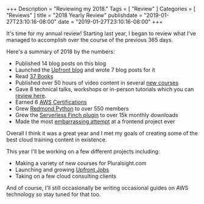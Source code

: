+++
Description = "Reviewing my 2018."
Tags = [
  "Review"
]
Categories = [
  "Reviews"
]
title = "2018 Yearly Review"
publishdate = "2019-01-27T23:10:16-08:00"
date = "2019-01-27T23:10:16-08:00"
+++

It's time for my annual review! Starting last year, I began to review what I've managed to accomplish over the course of the previous 365 days.

<!--more-->

Here's a summary of 2018 by the numbers:

- Published 14 blog posts on this blog
- Launched the [Upfront blog](https://blog.upfrontjobs.io/) and wrote 7 blog posts for it
- Read [37 Books](/reading-list)
- Published over 50 hours of video content in several [new courses](https://www.fernandomc.com/publications/) 
- Gave 8 technical talks, workshops or in-person tutorials which you can [review here](https://www.fernandomc.com/events/). 
- Earned 6 [AWS Certifications](https://www.linkedin.com/in/fmc-sea/)
- Grew [Redmond Python](https://www.meetup.com/Redmond-Python-User-Group/) to over 550 members
- Grew the [Serverless Finch plugin](https://github.com/fernando-mc/serverless-finch/) to over 15k monthly downloads
- Made the most [embarrassing attempt](https://github.com/fernando-mc/vue-game) at a frontend project ever

Overall I think it was a great year and I met my goals of creating some of the best cloud training content in existence.

This year I'll be working on a few different projects including:

- Making a variety of new courses for Pluralsight.com
- Launching and growing [Upfront Jobs](http://upfrontjobs.io/)
- Taking on a few cloud consulting clients

And of course, I'll still occasionally be writing occasional guides on AWS technology so stay tuned for that too.
